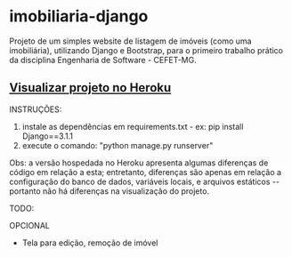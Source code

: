 # imobiliaria-django
Projeto de um simples website de listagem de imóveis (como uma imobiliária), utilizando Django e Bootstrap, para o primeiro trabalho prático da disciplina Engenharia de Software - CEFET-MG.

## [Visualizar projeto no Heroku](http://umlugar.herokuapp.com)

INSTRUÇÕES:  
1. instale as dependências em requirements.txt - ex: pip install Django==3.1.1
2. execute o comando: "python manage.py runserver"

Obs: a versão hospedada no Heroku apresenta algumas diferenças de código em relação a esta; entretanto, diferenças são apenas em relação a configuração do banco de dados, variáveis locais, e arquivos estáticos  --
portanto não há diferenças na visualização do projeto.


TODO:

OPCIONAL
- Tela para edição, remoção de imóvel

